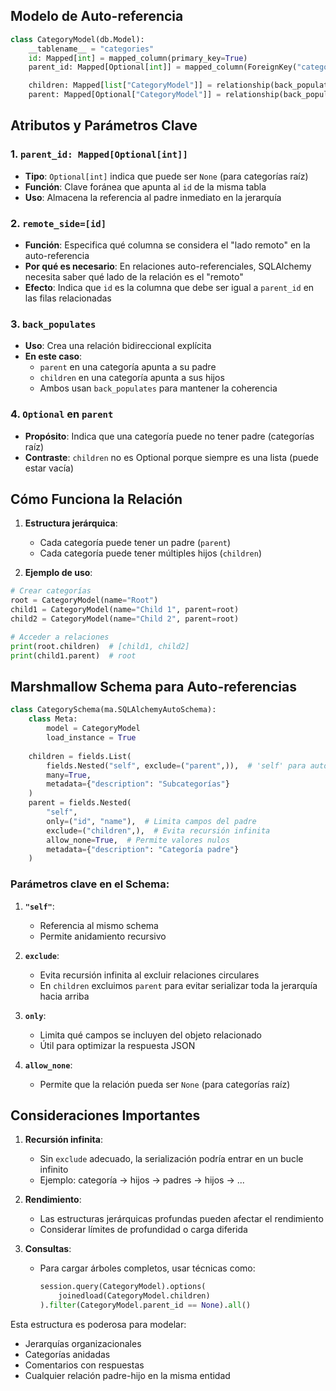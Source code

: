 

## Modelo de Auto-referencia

```python
class CategoryModel(db.Model):
    __tablename__ = "categories"
    id: Mapped[int] = mapped_column(primary_key=True)
    parent_id: Mapped[Optional[int]] = mapped_column(ForeignKey("categories.id"))

    children: Mapped[list["CategoryModel"]] = relationship(back_populates="parent")
    parent: Mapped[Optional["CategoryModel"]] = relationship(back_populates="children", remote_side=[id])
```

## Atributos y Parámetros Clave

### 1. `parent_id: Mapped[Optional[int]]`
- **Tipo**: `Optional[int]` indica que puede ser `None` (para categorías raíz)
- **Función**: Clave foránea que apunta al `id` de la misma tabla
- **Uso**: Almacena la referencia al padre inmediato en la jerarquía

### 2. `remote_side=[id]`
- **Función**: Especifica qué columna se considera el "lado remoto" en la auto-referencia
- **Por qué es necesario**: En relaciones auto-referenciales, SQLAlchemy necesita saber qué lado de la relación es el "remoto"
- **Efecto**: Indica que `id` es la columna que debe ser igual a `parent_id` en las filas relacionadas

### 3. `back_populates`
- **Uso**: Crea una relación bidireccional explícita
- **En este caso**:
  - `parent` en una categoría apunta a su padre
  - `children` en una categoría apunta a sus hijos
  - Ambos usan `back_populates` para mantener la coherencia

### 4. `Optional` en `parent`
- **Propósito**: Indica que una categoría puede no tener padre (categorías raíz)
- **Contraste**: `children` no es Optional porque siempre es una lista (puede estar vacía)

## Cómo Funciona la Relación

1. **Estructura jerárquica**:
   - Cada categoría puede tener un padre (`parent`)
   - Cada categoría puede tener múltiples hijos (`children`)

2. **Ejemplo de uso**:
```python
# Crear categorías
root = CategoryModel(name="Root")
child1 = CategoryModel(name="Child 1", parent=root)
child2 = CategoryModel(name="Child 2", parent=root)

# Acceder a relaciones
print(root.children)  # [child1, child2]
print(child1.parent)  # root
```

## Marshmallow Schema para Auto-referencias

```python
class CategorySchema(ma.SQLAlchemyAutoSchema):
    class Meta:
        model = CategoryModel
        load_instance = True
    
    children = fields.List(
        fields.Nested("self", exclude=("parent",)),  # 'self' para auto-referencia
        many=True,
        metadata={"description": "Subcategorías"}
    )
    parent = fields.Nested(
        "self", 
        only=("id", "name"),  # Limita campos del padre
        exclude=("children",),  # Evita recursión infinita
        allow_none=True,  # Permite valores nulos
        metadata={"description": "Categoría padre"}
    )
```

### Parámetros clave en el Schema:

1. **`"self"`**:
   - Referencia al mismo schema
   - Permite anidamiento recursivo

2. **`exclude`**:
   - Evita recursión infinita al excluir relaciones circulares
   - En `children` excluimos `parent` para evitar serializar toda la jerarquía hacia arriba

3. **`only`**:
   - Limita qué campos se incluyen del objeto relacionado
   - Útil para optimizar la respuesta JSON

4. **`allow_none`**:
   - Permite que la relación pueda ser `None` (para categorías raíz)

## Consideraciones Importantes

1. **Recursión infinita**:
   - Sin `exclude` adecuado, la serialización podría entrar en un bucle infinito
   - Ejemplo: categoría → hijos → padres → hijos → ...

2. **Rendimiento**:
   - Las estructuras jerárquicas profundas pueden afectar el rendimiento
   - Considerar límites de profundidad o carga diferida

3. **Consultas**:
   - Para cargar árboles completos, usar técnicas como:
     ```python
     session.query(CategoryModel).options(
         joinedload(CategoryModel.children)
     ).filter(CategoryModel.parent_id == None).all()
     ```

Esta estructura es poderosa para modelar:
- Jerarquías organizacionales
- Categorías anidadas
- Comentarios con respuestas
- Cualquier relación padre-hijo en la misma entidad